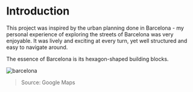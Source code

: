 # Introduction

This project was inspired by the urban planning done in Barcelona - my personal experience of exploring the streets of Barcelona was very enjoyable. It was lively and exciting at every turn, yet well structured and easy to navigate around.

The essence of Barcelona is its hexagon-shaped building blocks.

![barcelona](./imgs/barcelona.png)
>Source: Google Maps


